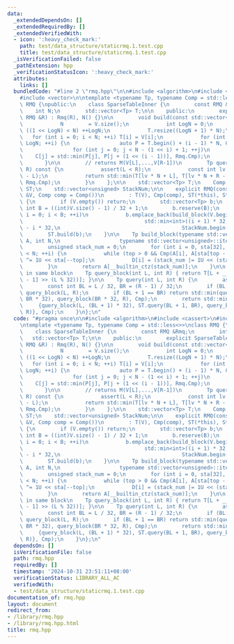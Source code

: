 ```yaml
---
data:
  _extendedDependsOn: []
  _extendedRequiredBy: []
  _extendedVerifiedWith:
  - icon: ':heavy_check_mark:'
    path: test/data_structure/staticrmq.1.test.cpp
    title: test/data_structure/staticrmq.1.test.cpp
  _isVerificationFailed: false
  _pathExtension: hpp
  _verificationStatusIcon: ':heavy_check_mark:'
  attributes:
    links: []
  bundledCode: "#line 2 \"rmq.hpp\"\n\n#include <algorithm>\n#include <cassert>\n\
    #include <vector>\n\ntemplate <typename Tp, typename Comp = std::less<>>\nclass\
    \ RMQ {\npublic:\n    class SparseTableInner {\n        const RMQ &Rmq;\n    \
    \    int N;\n        std::vector<Tp> T;\n\n    public:\n        explicit SparseTableInner(const\
    \ RMQ &R) : Rmq(R), N() {}\n\n        void build(const std::vector<Tp> &V) {\n\
    \            N        = V.size();\n            int LogN = 0;\n            while\
    \ ((1 << LogN) < N) ++LogN;\n            T.resize((LogN + 1) * N);\n         \
    \   for (int i = 0; i < N; ++i) T[i] = V[i];\n            for (int i = 1; i <=\
    \ LogN; ++i) {\n                auto P = T.begin() + (i - 1) * N, C = P + N;\n\
    \                for (int j = 0; j < N - (1 << i) + 1; ++j)\n                \
    \    C[j] = std::min(P[j], P[j + (1 << (i - 1))], Rmq.Cmp);\n            }\n \
    \       }\n\n        // returns M(V[L],...,V[R-1])\n        Tp query(int L, int\
    \ R) const {\n            assert(L < R);\n            const int lv = 31 - __builtin_clz(R\
    \ - L);\n            return std::min(T[lv * N + L], T[lv * N + R - (1 << lv)],\
    \ Rmq.Cmp);\n        }\n    };\n\n    std::vector<Tp> T;\n    Comp Cmp;\n    SparseTableInner\
    \ ST;\n    std::vector<unsigned> StackNum;\n\n    explicit RMQ(const std::vector<Tp>\
    \ &V, Comp comp = Comp())\n        : T(V), Cmp(comp), ST(*this), StackNum(V.size())\
    \ {\n        if (V.empty()) return;\n        std::vector<Tp> b;\n        const\
    \ int B = ((int)V.size() - 1) / 32 + 1;\n        b.reserve(B);\n        for (int\
    \ i = 0; i < B; ++i)\n            b.emplace_back(build_block(V.begin() + i * 32,\n\
    \                                       std::min<int>((i + 1) * 32, V.size())\
    \ - i * 32,\n                                       StackNum.begin() + i * 32));\n\
    \        ST.build(b);\n    }\n\n    Tp build_block(typename std::vector<Tp>::const_iterator\
    \ A, int N,\n                   typename std::vector<unsigned>::iterator D) {\n\
    \        unsigned stack_num = 0;\n        for (int i = 0, sta[32], top = 0; i\
    \ < N; ++i) {\n            while (top > 0 && Cmp(A[i], A[sta[top - 1]])) stack_num\
    \ ^= 1U << sta[--top];\n            D[i] = (stack_num |= 1U << (sta[top++] = i));\n\
    \        }\n        return A[__builtin_ctz(stack_num)];\n    }\n\n    // [L, R)\
    \ in same block\n    Tp query_block(int L, int R) { return T[L + __builtin_ctz(StackNum[R\
    \ - 1] >> (L % 32))]; }\n\n    Tp query(int L, int R) {\n        assert(L < R);\n\
    \        const int BL = L / 32, BR = (R - 1) / 32;\n        if (BL == BR) return\
    \ query_block(L, R);\n        if (BL + 1 == BR) return std::min(query_block(L,\
    \ BR * 32), query_block(BR * 32, R), Cmp);\n        return std::min(\n       \
    \     {query_block(L, (BL + 1) * 32), ST.query(BL + 1, BR), query_block(BR * 32,\
    \ R)}, Cmp);\n    }\n};\n"
  code: "#pragma once\n\n#include <algorithm>\n#include <cassert>\n#include <vector>\n\
    \ntemplate <typename Tp, typename Comp = std::less<>>\nclass RMQ {\npublic:\n\
    \    class SparseTableInner {\n        const RMQ &Rmq;\n        int N;\n     \
    \   std::vector<Tp> T;\n\n    public:\n        explicit SparseTableInner(const\
    \ RMQ &R) : Rmq(R), N() {}\n\n        void build(const std::vector<Tp> &V) {\n\
    \            N        = V.size();\n            int LogN = 0;\n            while\
    \ ((1 << LogN) < N) ++LogN;\n            T.resize((LogN + 1) * N);\n         \
    \   for (int i = 0; i < N; ++i) T[i] = V[i];\n            for (int i = 1; i <=\
    \ LogN; ++i) {\n                auto P = T.begin() + (i - 1) * N, C = P + N;\n\
    \                for (int j = 0; j < N - (1 << i) + 1; ++j)\n                \
    \    C[j] = std::min(P[j], P[j + (1 << (i - 1))], Rmq.Cmp);\n            }\n \
    \       }\n\n        // returns M(V[L],...,V[R-1])\n        Tp query(int L, int\
    \ R) const {\n            assert(L < R);\n            const int lv = 31 - __builtin_clz(R\
    \ - L);\n            return std::min(T[lv * N + L], T[lv * N + R - (1 << lv)],\
    \ Rmq.Cmp);\n        }\n    };\n\n    std::vector<Tp> T;\n    Comp Cmp;\n    SparseTableInner\
    \ ST;\n    std::vector<unsigned> StackNum;\n\n    explicit RMQ(const std::vector<Tp>\
    \ &V, Comp comp = Comp())\n        : T(V), Cmp(comp), ST(*this), StackNum(V.size())\
    \ {\n        if (V.empty()) return;\n        std::vector<Tp> b;\n        const\
    \ int B = ((int)V.size() - 1) / 32 + 1;\n        b.reserve(B);\n        for (int\
    \ i = 0; i < B; ++i)\n            b.emplace_back(build_block(V.begin() + i * 32,\n\
    \                                       std::min<int>((i + 1) * 32, V.size())\
    \ - i * 32,\n                                       StackNum.begin() + i * 32));\n\
    \        ST.build(b);\n    }\n\n    Tp build_block(typename std::vector<Tp>::const_iterator\
    \ A, int N,\n                   typename std::vector<unsigned>::iterator D) {\n\
    \        unsigned stack_num = 0;\n        for (int i = 0, sta[32], top = 0; i\
    \ < N; ++i) {\n            while (top > 0 && Cmp(A[i], A[sta[top - 1]])) stack_num\
    \ ^= 1U << sta[--top];\n            D[i] = (stack_num |= 1U << (sta[top++] = i));\n\
    \        }\n        return A[__builtin_ctz(stack_num)];\n    }\n\n    // [L, R)\
    \ in same block\n    Tp query_block(int L, int R) { return T[L + __builtin_ctz(StackNum[R\
    \ - 1] >> (L % 32))]; }\n\n    Tp query(int L, int R) {\n        assert(L < R);\n\
    \        const int BL = L / 32, BR = (R - 1) / 32;\n        if (BL == BR) return\
    \ query_block(L, R);\n        if (BL + 1 == BR) return std::min(query_block(L,\
    \ BR * 32), query_block(BR * 32, R), Cmp);\n        return std::min(\n       \
    \     {query_block(L, (BL + 1) * 32), ST.query(BL + 1, BR), query_block(BR * 32,\
    \ R)}, Cmp);\n    }\n};\n"
  dependsOn: []
  isVerificationFile: false
  path: rmq.hpp
  requiredBy: []
  timestamp: '2024-10-31 23:51:11+08:00'
  verificationStatus: LIBRARY_ALL_AC
  verifiedWith:
  - test/data_structure/staticrmq.1.test.cpp
documentation_of: rmq.hpp
layout: document
redirect_from:
- /library/rmq.hpp
- /library/rmq.hpp.html
title: rmq.hpp
---
```

